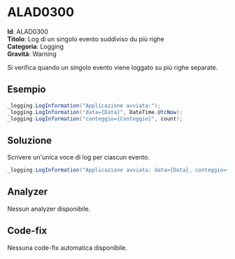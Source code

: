 <!--
SPDX-FileCopyrightText: 2022 ALAD SRL <info@alad.cloud>

SPDX-License-Identifier: MIT
-->

# ALAD0300

**Id**: ALAD0300\
**Titolo**: Log di un singolo evento suddiviso du più righe\
**Categoria**: Logging\
**Gravità**: Warning

Si verifica quando un singolo evento viene loggato su più righe separate.


## Esempio

```csharp
_logging.LogInformation("Applicazione avviata:");
_logging.LogInformation("data={Data}", DateTime.UtcNow);
_logging.LogInformation("conteggio={Conteggio}", count);
```


## Soluzione

Scrivere un'unica voce di log per ciascun evento.

```csharp
_logging.LogInformation("Applicazione avviata: data={Data}, conteggio={Conteggio}", DateTime.UtcNow, count);
```


## Analyzer

Nessun analyzer disponibile.


## Code-fix

Nessuna code-fix automatica disponibile.

